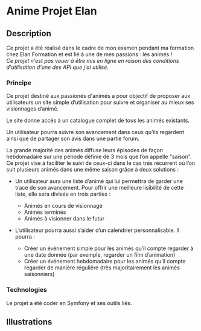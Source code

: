 # Anime Projet Elan
## Description
Ce projet a été réalisé dans le cadre de mon examen pendant ma formation chez Elan Formation et est lié à une de mes passions : les animés !  
*Ce projet n'est pas vouer à être mis en ligne en raison des conditions d'utilisation d'une des API que j'ai utilisé.*  

### Principe 
Ce projet destiné aux passionés d'animés a pour objectif de proposer aux utilisateurs un site simple d’utilisation pour suivre et organiser au mieux ses visionnages d’animé.  

Le site donne accès à un catalogue complet de tous les animés existants.  

Un utilisateur pourra suivre son avancement dans ceux qu’ils regardent ainsi que de partager son avis dans une partie forum.  

La grande majorité des animés diffuse leurs épisodes de façon hebdomadaire sur une période définie de 3 mois que l’on appelle "saison". Ce projet vise à faciliter le suivi de ceux-ci dans le cas très récurrent où l’on suit plusieurs animés dans une même saison grâce à deux solutions :  
  - Un utilisateur aura une liste d’animé qui lui permettra de garder une trace de son avancement. Pour offrir une meilleure lisibilité de cette liste, elle sera divisée en trois parties :
    - Animés en cours de visionnage
    - Animés terminés
    - Animés à visionner dans le futur
  
  - L’utilisateur pourra aussi s’aider d’un calendrier personnalisable. Il pourra :
    - Créer un événement simple pour les animés qu’il compte regarder à une date donnée (par exemple, regarder un film d’animation)
    - Créer un événement hebdomadaire pour les animés qu’il compte regarder de manière régulière (très majoritairement les animés saisonniers)

### Technologies
Le projet a été coder en Symfony et ses outils liés.

## Illustrations
